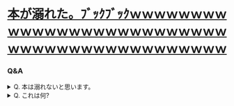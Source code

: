 # [本が溺れた。ﾌﾞｯｸﾌﾞｯｸｗｗｗｗｗｗｗｗｗｗｗｗｗｗｗｗｗｗｗｗｗｗｗｗｗｗｗｗｗｗｗｗｗｗｗｗｗｗｗｗｗｗｗｗ](https://twitter.com/kubokazu/status/232403806351138816?s=21&t=aUt0zdV063S2kH7KM1jGIQ)

### Q&A 
<details>
<summary>Q. 本は溺れないと思います。</summary>
A. うるさいよ
</details>
<details>
<summary>Q. これは何?</summary>
A. 本を溺れさせます
</details>